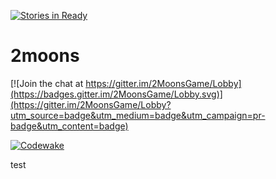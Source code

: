 [![Stories in Ready](https://badge.waffle.io/jkroepke/2Moons.png?label=ready&title=Ready)](https://waffle.io/jkroepke/2Moons)
# 2moons

[![Join the chat at https://gitter.im/2MoonsGame/Lobby](https://badges.gitter.im/2MoonsGame/Lobby.svg)](https://gitter.im/2MoonsGame/Lobby?utm_source=badge&utm_medium=badge&utm_campaign=pr-badge&utm_content=badge)

[![Codewake](https://www.codewake.com/badges/ask_question.svg)](https://www.codewake.com/p/2moons)


test
